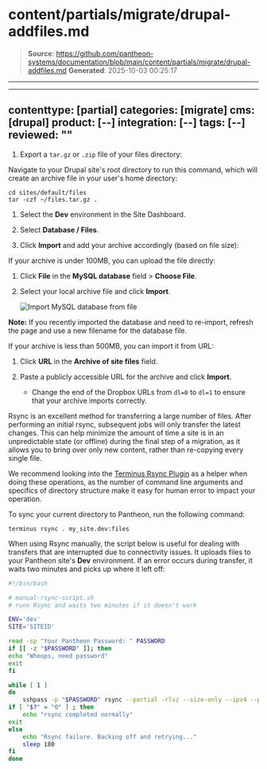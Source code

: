# content/partials/migrate/drupal-addfiles.md

> **Source**: https://github.com/pantheon-systems/documentation/blob/main/content/partials/migrate/drupal-addfiles.md
> **Generated**: 2025-10-03 00:25:17

---

---
contenttype: [partial]
categories: [migrate]
cms: [drupal]
product: [--]
integration: [--]
tags: [--]
reviewed: ""
---

<Partial file="drupal/migrate-add-files-part1.md" />

1. Export a `tar.gz` or `.zip` file of your files directory:

  Navigate to your Drupal site's root directory to run this command, which will create an archive file in your user's home directory:

  ```bash{promptUser: user}
  cd sites/default/files
  tar -czf ~/files.tar.gz .
  ```

1. Select the **<Icon icon="wrench" /> Dev** environment in the Site Dashboard.

1. Select <Icon icon="server" /> **Database / Files**.

1. Click **Import** and add your archive accordingly (based on file size):

  <TabList>

  <Tab title="Up to 100MBs" id="100mbs" active={true}>

  If your archive is under 100MB, you can upload the file directly:

   1. Click **File** in the **MySQL database** field > **Choose File**.

   1. Select your local archive file and click **Import**.

      ![Import MySQL database from file](../../../images/dashboard/new-dashboard/2024/import-mysql-file.png)

  **Note:** If you recently imported the database and need to re-import, refresh the page and use a new filename for the database file.

  </Tab>

  <Tab title="Up to 500MBs" id="500mbsfiles">

  If your archive is less than 500MB, you can import it from URL:

   1. Click **URL** in the **Archive of site files** field.

   1. Paste a publicly accessible URL for the archive and click **Import**.

      - Change the end of the Dropbox URLs from `dl=0` to `dl=1` to ensure that your archive imports correctly.

  </Tab>

  <Tab title="Over 500MBs" id="500mbsplusfiles">

  Rsync is an excellent method for transferring a large number of files. After performing an initial rsync, subsequent jobs will only transfer the latest changes. This can help minimize the amount of time a site is in an unpredictable state (or offline) during the final step of a migration, as it allows you to bring over only new content, rather than re-copying every single file.

  We recommend looking into the [Terminus Rsync Plugin](https://github.com/pantheon-systems/terminus-rsync-plugin) as a helper when doing these operations, as the number of command line arguments and specifics of directory structure make it easy for human error to impact your operation.

  To sync your current directory to Pantheon, run the following command:

  ```bash{promptUser: user}
  terminus rsync . my_site.dev:files
  ```

  When using Rsync manually, the script below is useful for dealing with transfers that are interrupted due to connectivity issues. It uploads files to your Pantheon site's **<Icon icon="wrench" /> Dev** environment. If an error occurs during transfer, it waits two minutes and picks up where it left off:

  <Download file="manual-rsync-script.sh" />

  ```bash
  #!/bin/bash

  # manual-rsync-script.sh
  # runs Rsync and waits two minutes if it doesn't work

  ENV='dev'
  SITE='SITEID'

  read -sp "Your Pantheon Password: " PASSWORD
  if [[ -z "$PASSWORD" ]]; then
  echo "Whoops, need password"
  exit
  fi

  while [ 1 ]
  do
      sshpass -p "$PASSWORD" rsync --partial -rlvz --size-only --ipv4 --progress -e 'ssh -p 2222' ./files/* --temp-dir=../tmp/ $ENV$SITE@appserver.$ENV.$SITE.drush.in:files/
  if [ "$?" = "0" ] ; then
      echo "rsync completed normally"
  exit
  else
      echo "Rsync failure. Backing off and retrying..."
      sleep 180
  fi
  done
  ```

  </Tab>

  </TabList>
